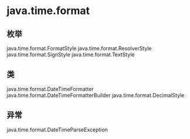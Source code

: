 # java.time.format

## 枚举

java.time.format.FormatStyle
java.time.format.ResolverStyle
java.time.format.SignStyle
java.time.format.TextStyle

## 类

java.time.format.DateTimeFormatter
java.time.format.DateTimeFormatterBuilder
java.time.format.DecimalStyle

## 异常

java.time.format.DateTimeParseException




